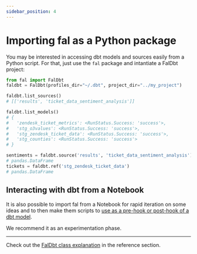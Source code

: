 ```yaml
---
sidebar_position: 4
---
```


# Importing fal as a Python package

You may be interested in accessing dbt models and sources easily from a Python script.
For that, just use the `fal` package and intantiate a FalDbt project:

```py
from fal import FalDbt
faldbt = FalDbt(profiles_dir="~/.dbt", project_dir="../my_project")

faldbt.list_sources()
# [['results', 'ticket_data_sentiment_analysis']]

faldbt.list_models()
# {
#   'zendesk_ticket_metrics': <RunStatus.Success: 'success'>,
#   'stg_o3values': <RunStatus.Success: 'success'>,
#   'stg_zendesk_ticket_data': <RunStatus.Success: 'success'>,
#   'stg_counties': <RunStatus.Success: 'success'>
# }

sentiments = faldbt.source('results', 'ticket_data_sentiment_analysis')
# pandas.DataFrame
tickets = faldbt.ref('stg_zendesk_ticket_data')
# pandas.DataFrame
```

##  Interacting with dbt from a Notebook

It is also possible to import fal from a Notebook for rapid iteration on some ideas and to then make them scripts to [use as a pre-hook or post-hook of a dbt model](fal-cli/index.md).

We recommend it as an experimentation phase.

*****

Check out the [FalDbt class explanation](../Reference/faldbt-class-object.md) in the reference section.
